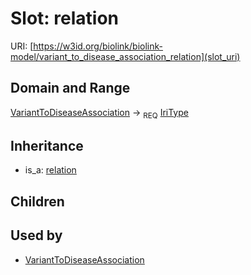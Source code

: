 # Slot: relation




URI: [https://w3id.org/biolink/biolink-model/variant_to_disease_association_relation](slot_uri)
## Domain and Range

[VariantToDiseaseAssociation](VariantToDiseaseAssociation.md) ->  <sub>REQ</sub> [IriType](IriType.md)
## Inheritance

 *  is_a: [relation](relation.md)
## Children

## Used by

 * [VariantToDiseaseAssociation](VariantToDiseaseAssociation.md)
